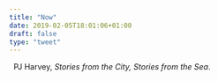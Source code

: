 ```yaml
---
title: "Now"
date: 2019-02-05T18:01:06+01:00
draft: false
type: "tweet"
---
```

<a href="https://itunes.apple.com/fr/album/stories-from-the-city-stories-from-the-sea/14714439" type="application/rss+xml" class="iconfont icon-music" title="rss"></a> &nbsp; PJ Harvey, *Stories from the City, Stories from the Sea*.